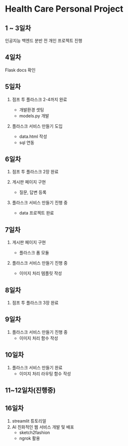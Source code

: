 # Health Care Personal Project

## 1 ~ 3일차
인공지능 백엔드 분반 전 개인 프로젝트 진행

## 4일차
Flask docs 확인

## 5일차
1. 점프 투 플라스크 2-4까지 완료
    - 개발환경 셋팅
    - models.py 개발

2. 플라스크 서비스 만들기 도입
    - data.html 작성
    - sql 연동

## 6일차
1. 점프 투 플라스크 2장 완료
2. 게시판 페이지 구현
    - 질문, 답변 등록
    
3. 플라스크 서비스 만들기 진행 중
    - data 프로젝트 완료

## 7일차
1. 게시판 페이지 구현
    - 플라스크 폼 모듈 
    
2. 플라스크 서비스 만들기 진행 중
    - 이미지 처리 템플릿 작성

## 8일차
1. 점프 투 플라스크 3장 완료

## 9일차
1. 플라스크 서비스 만들기 진행 중
    - 이미지 처리 함수 작성
    

## 10일차
1. 플라스크 서비스 만들기 완료
    - 이미지 처리 라우팅 함수 작성
    
## 11~12일차(진행중)

## 16일차
1. streamlit 튜토리얼
2. AI 친화적인 웹 서비스 개발 및 배포
    - sketch2fashion
    - ngrok 활용
